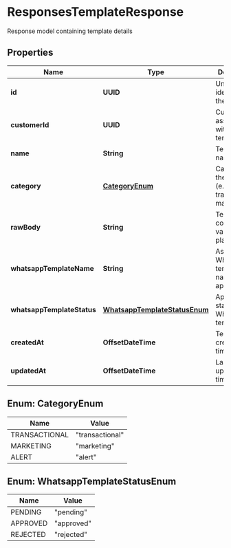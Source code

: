 

# ResponsesTemplateResponse

Response model containing template details

## Properties

| Name | Type | Description | Notes |
|------------ | ------------- | ------------- | -------------|
|**id** | **UUID** | Unique identifier of the template |  [optional] |
|**customerId** | **UUID** | Customer ID associated with the template |  [optional] |
|**name** | **String** | Template name |  [optional] |
|**category** | [**CategoryEnum**](#CategoryEnum) | Category of the template (e.g., transactional, marketing) |  [optional] |
|**rawBody** | **String** | Template content with variable placeholders |  [optional] |
|**whatsappTemplateName** | **String** | Associated WhatsApp template name if applicable |  [optional] |
|**whatsappTemplateStatus** | [**WhatsappTemplateStatusEnum**](#WhatsappTemplateStatusEnum) | Approval status of WhatsApp template |  [optional] |
|**createdAt** | **OffsetDateTime** | Template creation timestamp |  [optional] |
|**updatedAt** | **OffsetDateTime** | Last template update timestamp |  [optional] |



## Enum: CategoryEnum

| Name | Value |
|---- | -----|
| TRANSACTIONAL | &quot;transactional&quot; |
| MARKETING | &quot;marketing&quot; |
| ALERT | &quot;alert&quot; |



## Enum: WhatsappTemplateStatusEnum

| Name | Value |
|---- | -----|
| PENDING | &quot;pending&quot; |
| APPROVED | &quot;approved&quot; |
| REJECTED | &quot;rejected&quot; |



